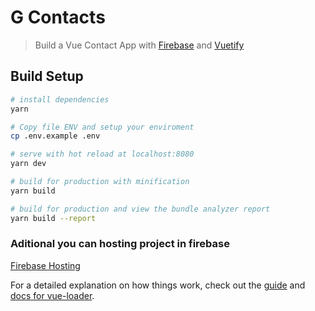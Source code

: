 # G Contacts

> Build a Vue Contact App with [Firebase](http://firebase.google.com/) and [Vuetify](http://vuetifyjs.com/)

## Build Setup

``` bash
# install dependencies
yarn

# Copy file ENV and setup your enviroment
cp .env.example .env

# serve with hot reload at localhost:8080
yarn dev

# build for production with minification
yarn build

# build for production and view the bundle analyzer report
yarn build --report
```

### Aditional you can hosting project in firebase
[Firebase Hosting](https://firebase.google.com/docs/hosting/)

For a detailed explanation on how things work, check out the [guide](http://vuejs-templates.github.io/webpack/) and [docs for vue-loader](http://vuejs.github.io/vue-loader).
